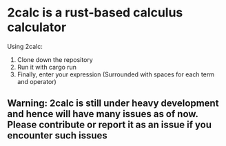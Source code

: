 # 2calc is a rust-based calculus calculator

Using 2calc:
1. Clone down the repository
1. Run it with cargo run
1. Finally, enter your expression (Surrounded with spaces for each term and operator)

## Warning: 2calc is still under heavy development and hence will have many issues as of now. Please contribute or report it as an issue if you encounter such issues
